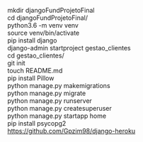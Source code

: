 mkdir djangoFundProjetoFinal <br/>
cd djangoFundProjetoFinal/ <br/>
python3.6 -m venv venv <br/>
source venv/bin/activate <br/>
pip install django <br/>
django-admin startproject gestao_clientes <br/>
cd gestao_clientes/ <br/>
git init <br/>
touch README.md <br/>
pip install Pillow <br/>
python manage.py makemigrations <br/>
python manage.py migrate <br/>
python manage.py runserver <br/>
python manage.py createsuperuser<br/>
python manage.py startapp home <br/>
pip install psycopg2 <br/>
https://github.com/Gpzim98/django-heroku <br/> 